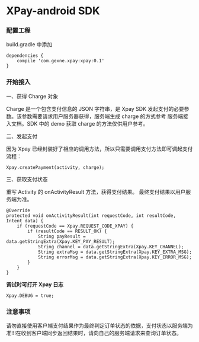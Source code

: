 # XPay-android SDK

### 配置工程

build.gradle 中添加

```
dependencies {  
    compile 'com.gexne.xpay:xpay:0.1'
}  
```

### 开始接入

一、获得 Charge 对象

Charge 是一个包含支付信息的 JSON 字符串，是 Xpay SDK 发起支付的必要参数。该参数需要请求用户服务器获得，服务端生成 charge 的方式参考 服务端接入文档。SDK 中的 demo 获取 charge 的方法仅供用户参考。

二、发起支付

因为 Xpay 已经封装好了相应的调用方法，所以只需要调用支付方法即可调起支付流程：

```
Xpay.createPayment(activity, charge);
```

三、获取支付状态

重写 Activity 的 onActivityResult 方法，获得支付结果。
最终支付结果以用户服务端为准。

```
@Override
protected void onActivityResult(int requestCode, int resultCode, Intent data) {
    if (requestCode == Xpay.REQUEST_CODE_XPAY) {
        if (resultCode == RESULT_OK) {
            String payResult = data.getStringExtra(Xpay.KEY_PAY_RESULT);
            String channel = data.getStringExtra(Xpay.KEY_CHANNEL);
            String extraMsg = data.getStringExtra(Xpay.KEY_EXTRA_MSG);
            String errorMsg = data.getStringExtra(Xpay.KEY_ERROR_MSG);
        }
    }
}
```

**调试时可打开 Xpay 日志**

```
Xpay.DEBUG = true;
```

### 注意事项

请勿直接使用客户端支付结果作为最终判定订单状态的依据，支付状态以服务端为准!!!在收到客户端同步返回结果时，请向自己的服务端请求来查询订单状态。